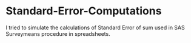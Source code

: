 # Standard-Error-Computations
I tried to simulate the calculations of Standard Error of sum used in SAS Surveymeans procedure in spreadsheets.
